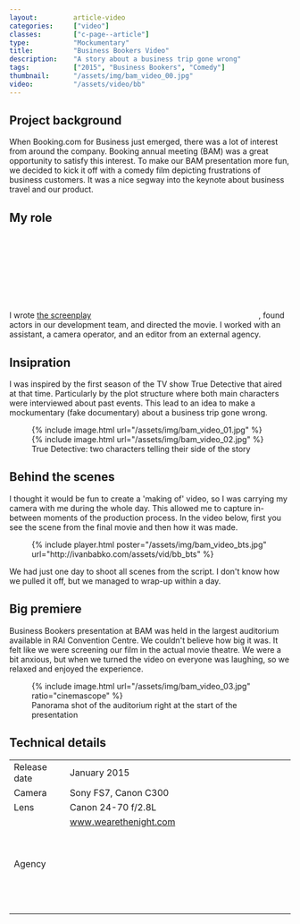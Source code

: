 ```yaml
---
layout:         article-video
categories:     ["video"]
classes:        ["c-page--article"]
type:           "Mockumentary"
title:          "Business Bookers Video"
description:    "A story about a business trip gone wrong"
tags:           ["2015", "Business Bookers", "Comedy"]
thumbnail:      "/assets/img/bam_video_00.jpg"
video:          "/assets/video/bb"
---
```



## Project background

When Booking.com for Business just emerged, there was a lot of interest from around the company. Booking annual meeting (BAM) was a great opportunity to satisfy this interest. To make our BAM presentation more fun, we decided to kick it off with a comedy film depicting frustrations of business customers. It was a nice segway into the keynote about business travel and our product.



## My role

I wrote <a target="blank" class="c-link  c-hint--top" aria-label="View on Google Drive" href="https://docs.google.com/document/d/1sq90epctpb9-z2Pnf_ZBzwMCW812m3XRsfQsi69NaXM/edit?usp=sharing">the screenplay<svg class="o-icon  c-icon--external"><use xlink:href="#external"></use></svg></a>, found actors in our development team, and directed the movie. I worked with an assistant, a camera operator, and an editor from an external agency. 


## Insipration

I was inspired by the first season of the TV show True Detective that aired at that time. Particularly by the plot structure where both main characters were interviewed about past events. This lead to an idea to make a mockumentary (fake documentary) about a business trip gone wrong. 

<figure class="c-figure">
  <div class="o-grid  o-grid--s">
    <div class="o-grid__item  c-figure__item  u-1/2@s">
      {% include image.html url="/assets/img/bam_video_01.jpg" %}
    </div>
    <div class="o-grid__item  c-figure__item  u-1/2@s">
      {% include image.html url="/assets/img/bam_video_02.jpg" %}
    </div>
  </div>
  <figcaption class="c-figure__caption">True Detective: two characters telling their side of the story</figcaption>
</figure>




## Behind the scenes

I thought it would be fun to create a 'making of' video, so I was carrying my camera with me during the whole day. This allowed me to capture in-between moments of the production process. In the video below, first you see the scene from the final movie and then how it was made.

<figure class="c-figure">
  {% include player.html poster="/assets/img/bam_video_bts.jpg" url="http://ivanbabko.com/assets/vid/bb_bts" %}
</figure>

 We had just one day to shoot all scenes from the script. I don't know how we pulled it off, but we managed to wrap-up within a day.


## Big premiere

Business Bookers presentation at BAM was held in the largest auditorium available in RAI Convention Centre. We couldn't believe how big it was. It felt like we were screening our film in the actual movie theatre. We were a bit anxious, but when we turned the video on everyone was laughing, so we relaxed and enjoyed the experience. 

<figure class="c-figure">
  {% include image.html url="/assets/img/bam_video_03.jpg" ratio="cinemascope" %}
  <figcaption class="c-figure__caption">Panorama shot of the auditorium right at the start of the presentation</figcaption>
</figure>


## Technical details

<table class="c-exif" cellspacing="0">
  <tr>
      <td class="c-exif__cell  c-exif__cell--key">Release date</td>
      <td class="c-exif__cell  c-exif__cell--value">January 2015</td>
    </tr>
  <tr>
    <td class="c-exif__cell  c-exif__cell--key">Camera</td>
    <td class="c-exif__cell  c-exif__cell--value">Sony FS7, Canon C300</td>
  </tr>
    <tr>
      <td class="c-exif__cell  c-exif__cell--key">Lens</td>
      <td class="c-exif__cell  c-exif__cell--value">Canon 24-70 f/2.8L</td>
    </tr>
    <tr>
      <td class="c-exif__cell  c-exif__cell--key">Agency</td>
      <td class="c-exif__cell  c-exif__cell--value"><a class="c-link" target="_blank" href="http://www.wearethenight.com/">www.wearethenight.com<svg class="o-icon  c-icon--external"><use xlink:href="#external"></use></svg></a></td>
    </tr>
</table>






